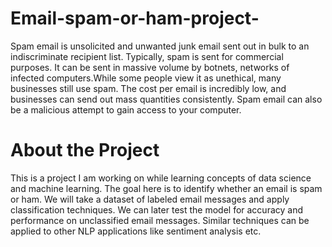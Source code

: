 # Email-spam-or-ham-project-
Spam email is unsolicited and unwanted junk email sent out in bulk to an indiscriminate recipient list. Typically, spam is sent for commercial purposes. It can be sent in massive volume by botnets, networks of infected computers.While some people view it as unethical, many businesses still use spam. The cost per email is incredibly low, and businesses can send out mass quantities consistently. Spam email can also be a malicious attempt to gain access to your computer.
# About the Project
This is a project I am working on while learning concepts of data science and machine learning. The goal here is to identify whether an email is spam or ham. We will take a dataset of labeled email messages and apply classification techniques. We can later test the model for accuracy and performance on unclassified email messages. Similar techniques can be applied to other NLP applications like sentiment analysis etc.
